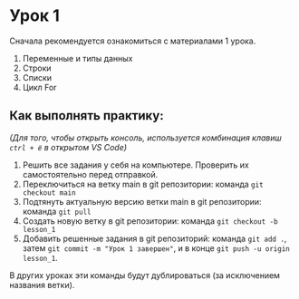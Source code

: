 # Урок 1
Сначала рекомендуется ознакомиться с материалами 1 урока.
1. Переменные и типы данных
2. Строки
3. Списки
4. Цикл For

## Как выполнять практику:
*(Для того, чтобы открыть консоль, используется комбинация клавиш ``ctrl + ё`` в открытом VS Code)*
1. Решить все задания у себя на компьютере. Проверить их самостоятельно перед отправкой.
2. Переключиться на ветку main в git репозитории: команда ``git checkout main``
3. Подтянуть актуальную версию ветки main в git репозитории: команда ``git pull``
4. Создать новую ветку в git репозитории: команда ``git checkout -b lesson_1``
5. Добавить решенные задания в git репозиторий: команда ``git add .``, затем ``git commit -m "Урок 1 завершен"``, и в конце ``git push -u origin lesson_1``.
   
В других уроках эти команды будут дублироваться (за исключением названия ветки).
